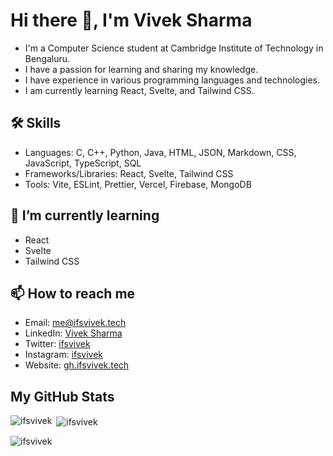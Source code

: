 # Hi there 👋, I'm Vivek Sharma

- I'm a Computer Science student at Cambridge Institute of Technology in Bengaluru.
- I have a passion for learning and sharing my knowledge.
- I have experience in various programming languages and technologies.
- I am currently learning React, Svelte, and Tailwind CSS.

## 🛠 Skills
- Languages: C, C++, Python, Java, HTML, JSON, Markdown, CSS, JavaScript, TypeScript, SQL
- Frameworks/Libraries: React, Svelte, Tailwind CSS
- Tools: Vite, ESLint, Prettier, Vercel, Firebase, MongoDB

## 🌱 I’m currently learning
- React
- Svelte
- Tailwind CSS

## 📫 How to reach me
- Email: [me@ifsvivek.tech](mailto:me@ifsvivek.tech)
- LinkedIn: [Vivek Sharma](https://www.linkedin.com/in/ifsvivek/)
- Twitter: [ifsvivek](https://twitter.com/ifsvivek)
- Instagram: [ifsvivek](https://www.instagram.com/ifsvivek/)
- Website: [gh.ifsvivek.tech](https://gh.ifsvivek.tech)


## My GitHub Stats
<p><img align="left" src="https://github-readme-stats.vercel.app/api/top-langs?username=ifsvivek&show_icons=true&locale=en&layout=compact"alt="ifsvivek" /></p>
<p> <img align="center" src="https://github-readme-stats.vercel.app/api?username=ifsvivek&show_icons=true&locale=en" alt="ifsvivek" /></p>
<p><img align="center" src="https://github-readme-streak-stats.herokuapp.com/?user=ifsvivek&" alt="ifsvivek" /></p>
